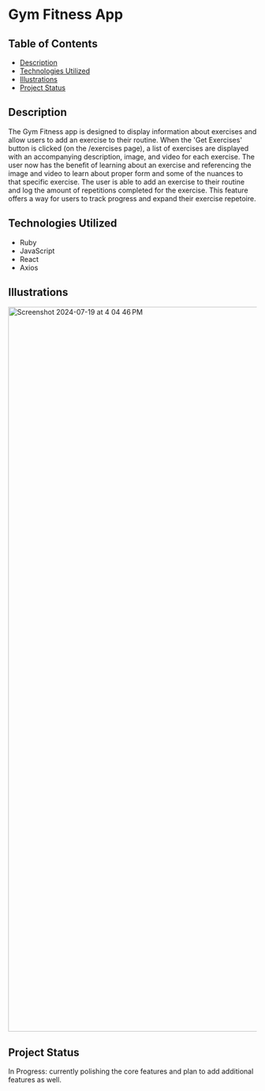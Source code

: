 # Gym Fitness App
## Table of Contents
* [Description](#Description)
* [Technologies Utilized](#technologies-Utilized)
* [Illustrations](#Illustrations)
* [Project Status](#Project-Status)

## Description
The Gym Fitness app is designed to display information about exercises and allow users to add an exercise to their routine. When the 'Get Exercises' button is clicked (on the /exercises page), a list of exercises are displayed with an accompanying description, image, and video for each exercise. The user now has the benefit of learning about an exercise and referencing the image and video to learn about proper form and some of the nuances to that specific exercise. The user is able to add an exercise to their routine and log the amount of repetitions completed for the exercise. This feature offers a way for users to track progress and expand their exercise repetoire.

## Technologies Utilized
* Ruby
* JavaScript
* React
* Axios

## Illustrations
<img width="1470" alt="Screenshot 2024-07-19 at 4 04 46 PM" src="https://github.com/user-attachments/assets/20eb4aa0-068b-4445-a140-c7727e6d076b">

## Project Status   
In Progress: currently polishing the core features and plan to add additional features as well.









    
